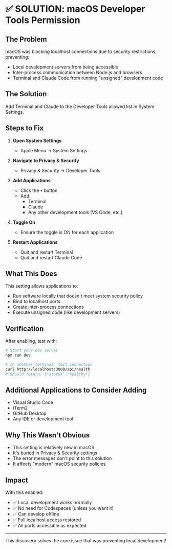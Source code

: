 # ✅ SOLUTION: macOS Developer Tools Permission

## The Problem
macOS was blocking localhost connections due to security restrictions, preventing:
- Local development servers from being accessible
- Inter-process communication between Node.js and browsers
- Terminal and Claude Code from running "unsigned" development code

## The Solution
Add Terminal and Claude to the Developer Tools allowed list in System Settings.

## Steps to Fix

1. **Open System Settings**
   - Apple Menu → System Settings

2. **Navigate to Privacy & Security**
   - Privacy & Security → Developer Tools

3. **Add Applications**
   - Click the `+` button
   - Add:
     - Terminal
     - Claude
     - Any other development tools (VS Code, etc.)

4. **Toggle On**
   - Ensure the toggle is ON for each application

5. **Restart Applications**
   - Quit and restart Terminal
   - Quit and restart Claude Code

## What This Does
This setting allows applications to:
- Run software locally that doesn't meet system security policy
- Bind to localhost ports
- Create inter-process connections
- Execute unsigned code (like development servers)

## Verification
After enabling, test with:
```bash
# Start your dev server
npm run dev

# In another terminal, test connection
curl http://localhost:3000/api/health
# Should return: {"status":"healthy"}
```

## Additional Applications to Consider Adding
- Visual Studio Code
- iTerm2
- GitHub Desktop
- Any IDE or development tool

## Why This Wasn't Obvious
- This setting is relatively new in macOS
- It's buried in Privacy & Security settings
- The error messages don't point to this solution
- It affects "modern" macOS security policies

## Impact
With this enabled:
- ✅ Local development works normally
- ✅ No need for Codespaces (unless you want it)
- ✅ Can develop offline
- ✅ Full localhost access restored
- ✅ All ports accessible as expected

---

This discovery solves the core issue that was preventing local development!